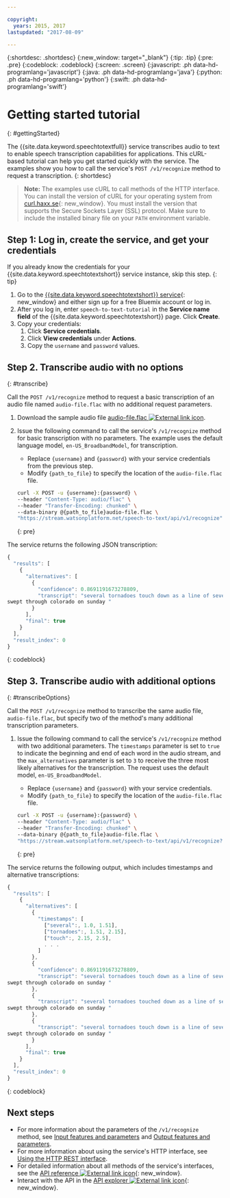 ```yaml
---

copyright:
  years: 2015, 2017
lastupdated: "2017-08-09"

---
```


{:shortdesc: .shortdesc}
{:new_window: target="_blank"}
{:tip: .tip}
{:pre: .pre}
{:codeblock: .codeblock}
{:screen: .screen}
{:javascript: .ph data-hd-programlang='javascript'}
{:java: .ph data-hd-programlang='java'}
{:python: .ph data-hd-programlang='python'}
{:swift: .ph data-hd-programlang='swift'}

# Getting started tutorial
{: #gettingStarted}

The {{site.data.keyword.speechtotextfull}} service transcribes audio to text to enable speech transcription capabilities for applications. This cURL-based tutorial can help you get started quickly with the service. The examples show you how to call the service's `POST /v1/recognize` method to request a transcription.
{: shortdesc}

> **Note:** The examples use cURL to call methods of the HTTP interface. You can install the version of cURL for your operating system from [curl.haxx.se](https://curl.haxx.se/){: new_window}. You must install the version that supports the Secure Sockets Layer (SSL) protocol. Make sure to include the installed binary file on your `PATH` environment variable.

## Step 1: Log in, create the service, and get your credentials

If you already know the credentials for your {{site.data.keyword.speechtotextshort}} service instance, skip this step.
{: tip}

1.  Go to the [{{site.data.keyword.speechtotextshort}} service](https://console.bluemix.net/catalog/services/speech-to-text/){: new_window} and either sign up for a free Bluemix account or log in.
1.  After you log in, enter `speech-to-text-tutorial` in the **Service name field** of the {{site.data.keyword.speechtotextshort}} page. Click **Create**.
1.  Copy your credentials:
    1.  Click **Service credentials**.
    1.  Click **View credentials** under **Actions**.
    1.  Copy the `username` and `password` values.

## Step 2. Transcribe audio with no options
{: #transcribe}

Call the `POST /v1/recognize` method to request a basic transcription of an audio file named `audio-file.flac` with no additional request parameters.

1.  Download the sample audio file <a target="_blank" href="https://watson-developer-cloud.github.io/doc-tutorial-downloads/speech-to-text/audio-file.flac" download="audio-file.flac">audio-file.flac <img src="../../icons/launch-glyph.svg" alt="External link icon" title="External link icon" class="style-scope doc-content"></a>.
1.  Issue the following command to call the service's `/v1/recognize` method for basic transcription with no parameters. The example uses the default language model, `en-US_BroadbandModel`, for transcription.
    -   Replace `{username}` and `{password}` with your service credentials from the previous step.
    -   Modify `{path_to_file}` to specify the location of the `audio-file.flac` file.

    ```bash
    curl -X POST -u {username}:{password} \
    --header "Content-Type: audio/flac" \
    --header "Transfer-Encoding: chunked" \
    --data-binary @{path_to_file}audio-file.flac \
    "https://stream.watsonplatform.net/speech-to-text/api/v1/recognize"
    ```
    {: pre}

The service returns the following JSON transcription:

```javascript
{
  "results": [
    {
      "alternatives": [
        {
          "confidence": 0.8691191673278809,
          "transcript": "several tornadoes touch down as a line of severe thunderstorms
swept through colorado on sunday "
        }
      ],
      "final": true
    }
  ],
  "result_index": 0
}
```
{: codeblock}

## Step 3. Transcribe audio with additional options
{: #transcribeOptions}

Call the `POST /v1/recognize` method to transcribe the same audio file, `audio-file.flac`, but specify two of the method's many additional transcription parameters.

1.  Issue the following command to call the service's `/v1/recognize` method with two additional parameters. The `timestamps` parameter is set to `true` to indicate the beginning and end of each word in the audio stream, and the `max_alternatives` parameter is set to `3` to receive the three most likely alternatives for the transcription. The request uses the default model, `en-US_BroadbandModel`.
    -   Replace `{username}` and `{password}` with your service credentials.
    -   Modify `{path_to_file}` to specify the location of the `audio-file.flac` file.

    ```bash
    curl -X POST -u {username}:{password} \
    --header "Content-Type: audio/flac" \
    --header "Transfer-Encoding: chunked" \
    --data-binary @{path_to_file}audio-file.flac \
    "https://stream.watsonplatform.net/speech-to-text/api/v1/recognize?timestamps=true&max_alternatives=3"
    ```
    {: pre}

The service returns the following output, which includes timestamps and alternative transcriptions:

```javascript
{
  "results": [
    {
      "alternatives": [
        {
          "timestamps": [
            ["several":, 1.0, 1.51],
            ["tornadoes":, 1.51, 2.15],
            ["touch":, 2.15, 2.5],
            . . .
          ]
        },
        {
          "confidence": 0.8691191673278809,
          "transcript": "several tornadoes touch down as a line of severe thunderstorms
swept through colorado on sunday "
        },
        {
          "transcript": "several tornadoes touched down as a line of severe thunderstorms
swept through colorado on sunday "
        },
        {
          "transcript": "several tornadoes touch down is a line of severe thunderstorms
swept through colorado on sunday "
        }
      ],
      "final": true
    }
  ],
  "result_index": 0
}
```
{: codeblock}

## Next steps

-   For more information about the parameters of the `/v1/recognize` method, see [Input features and parameters](/docs/services/speech-to-text/input.html) and [Output features and parameters](/docs/services/speech-to-text/output.html).
-   For more information about using the service's HTTP interface, see [Using the HTTP REST interface](/docs/services/speech-to-text/http.html).
-   For detailed information about all methods of the service's interfaces, see the [API reference ![External link icon](../../icons/launch-glyph.svg "External link icon")](https://www.ibm.com/watson/developercloud/speech-to-text/api/v1/){: new_window}.
-   Interact with the API in the [API explorer ![External link icon](../../icons/launch-glyph.svg "External link icon")](https://watson-api-explorer.mybluemix.net/apis/speech-to-text-v1){: new_window}.
